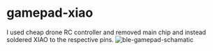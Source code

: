 # gamepad-xiao
I used cheap drone RC controller and removed main chip and instead soldered XIAO to the respective pins.
![ble-gamepad-schamatic](https://github.com/usatenko/ble-gamepad/assets/1710344/f7f57b2b-69ce-4006-b17a-f4c62ffbf913)
